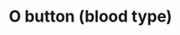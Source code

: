 ---
layout: smileys&emotion
title: O button (blood type)
emoji: o_button_blood_type
permalink: 🅾.html
image: assets/img/3moji/o_button_blood_type.png
---